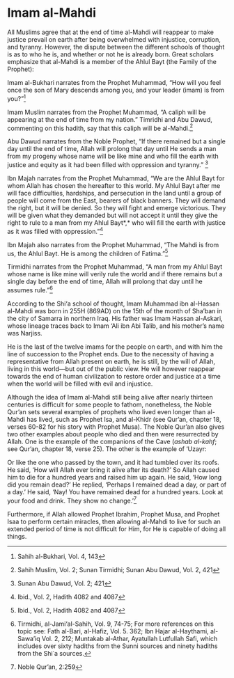 Imam al-Mahdi
=============

All Muslims agree that at the end of time al-Mahdi will reappear to make
justice prevail on earth after being overwhelmed with injustice,
corruption, and tyranny. However, the dispute between the different
schools of thought is as to who he is, and whether or not he is already
born. Great scholars emphasize that al-Mahdi is a member of the Ahlul
Bayt (the Family of the Prophet):

Imam al-Bukhari narrates from the Prophet Muhammad, “How will you feel
once the son of Mary descends among you, and your leader (imam) is from
you?”[^1]

Imam Muslim narrates from the Prophet Muhammad, “A caliph will be
appearing at the end of time from my nation.” Timridhi and Abu Dawud,
commenting on this hadith, say that this caliph will be al-Mahdi.[^2]

Abu Dawud narrates from the Noble Prophet, “If there remained but a
single day until the end of time, Allah will prolong that day until He
sends a man from my progeny whose name will be like mine and who fill
the earth with justice and equity as it had been filled with oppression
and tyranny.” [^3]

Ibn Majah narrates from the Prophet Muhammad, “We are the Ahlul Bayt for
whom Allah has chosen the hereafter to this world. My Ahlul Bayt after
me will face difficulties, hardships, and persecution in the land until
a group of people will come from the East, bearers of black banners.
They will demand the right, but it will be denied. So they will fight
and emerge victorious. They will be given what they demanded but will
not accept it until they give the right to rule to a man from my Ahlul
Bayt*,* who will fill the earth with justice as it was filled with
oppression.”[^4]

Ibn Majah also narrates from the Prophet Muhammad, “The Mahdi is from
us, the Ahlul Bayt. He is among the children of Fatima.”[^5]

Tirmidhi narrates from the Prophet Muhammad, “A man from my Ahlul Bayt
whose name is like mine will verily rule the world and if there remains
but a single day before the end of time, Allah will prolong that day
until he assumes rule.”[^6]

According to the Shi‘a school of thought, Imam Muhammad ibn al-Hassan
al-Mahdi was born in 255H (869AD) on the 15th of the month of Sha’ban in
the city of Samarra in northern Iraq. His father was Imam Hassan
al-Askari, whose lineage traces back to Imam ‘Ali ibn Abi Talib, and his
mother’s name was Narjiss.

He is the last of the twelve imams for the people on earth, and with him
the line of succession to the Prophet ends. Due to the necessity of
having a representative from Allah present on earth, he is still, by the
will of Allah, living in this world—but out of the public view. He will
however reappear towards the end of human civilization to restore order
and justice at a time when the world will be filled with evil and
injustice.

Although the idea of Imam al-Mahdi still being alive after nearly
thirteen centuries is difficult for some people to fathom, nonetheless,
the Noble Qur’an sets several examples of prophets who lived even longer
than al-Mahdi has lived, such as Prophet Isa, and al-Khidr (see Qur’an,
chapter 18, verses 60-82 for his story with Prophet Musa). The Noble
Qur’an also gives two other examples about people who died and then were
resurrected by Allah. One is the example of the companions of the Cave
(*ashab al-kahf*; see Qur’an, chapter 18, verse 25). The other is the
example of ‘Uzayr:

Or like the one who passed by the town, and it had tumbled over its
roofs. He said, ‘How will Allah ever bring it alive after its death?’ So
Allah caused him to die for a hundred years and raised him up again. He
said, ‘How long did you remain dead?’ He replied, ‘Perhaps I remained
dead a day, or part of a day.’ He said, ‘Nay! You have remained dead for
a hundred years. Look at your food and drink. They show no change.’[^7]

Furthermore, if Allah allowed Prophet Ibrahim, Prophet Musa, and Prophet
Isaa to perform certain miracles, then allowing al-Mahdi to live for
such an extended period of time is not difficult for Him, for He is
capable of doing all things.

[^1]: Sahih al-Bukhari, Vol. 4, 143

[^2]: Sahih Muslim, Vol. 2; Sunan Tirmidhi; Sunan Abu Dawud, Vol. 2, 421

[^3]: Sunan Abu Dawud, Vol. 2; 421

[^4]: Ibid., Vol. 2, Hadith 4082 and 4087

[^5]: Ibid., Vol. 2, Hadith 4082 and 4087

[^6]: Tirmidhi, al-Jami‘al-Sahih, Vol. 9, 74-75; For more references on
this topic see: Fath al-Bari, al-Hafiz, Vol. 5. 362; Ibn Hajar
al-Haythami, al-Sawa’iq Vol. 2, 212; Muntakab al-Athar, Ayatullah
Lutfullah Safi, which includes over sixty hadiths from the Sunni sources
and ninety hadiths from the Shi΄a sources.

[^7]: Noble Qur’an, 2:259


